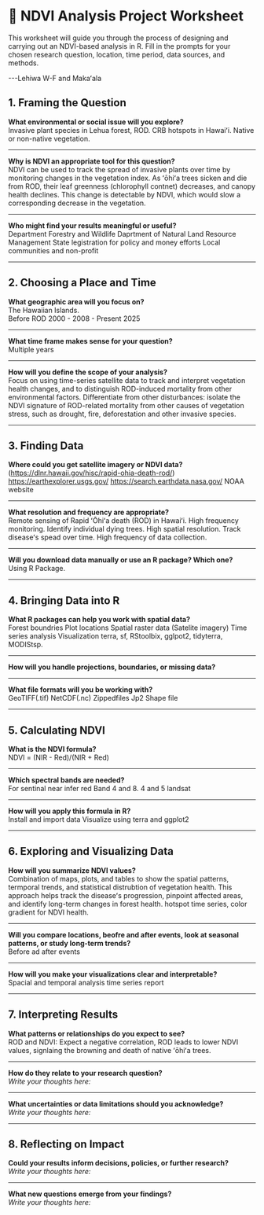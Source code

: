# 🌿 NDVI Analysis Project Worksheet  

This worksheet will guide you through the process of designing and carrying out an NDVI-based analysis in R. Fill in the prompts for your chosen research question, location, time period, data sources, and methods.  

---Lehiwa W-F and Makaʻala

## 1. Framing the Question  

**What environmental or social issue will you explore?**  
Invasive plant species in Lehua forest, ROD.
CRB hotspots in Hawaiʻi.
Native or non-native vegetation.

---

**Why is NDVI an appropriate tool for this question?**  
NDVI can be used to track the spread of invasive plants over time by monitoring changes in the vegetation index. As ʻōhiʻa trees sicken and die from ROD, their leaf greenness (chlorophyll contnet) decreases, and canopy health declines. This change is detectable by NDVI, which would slow a corresponding decrease in the vegetation. 

---

**Who might find your results meaningful or useful?**  
Department Forestry and Wildlife
Daprtment of Natural Land Resource Management 
State legistration for policy and money efforts
Local communities and non-profit

---

## 2. Choosing a Place and Time  

**What geographic area will you focus on?**  
The Hawaiian Islands.  
Before ROD 2000 - 2008 - Present 2025

---

**What time frame makes sense for your question?**  
Multiple years 

---

**How will you define the scope of your analysis?**  
Focus on using time-series satellite data to track and interpret vegetation health changes, and to distinguish ROD-induced mortality from other environmental factors. Differentiate from other disturbances: isolate the NDVI signature of ROD-related mortality from other causes of vegetation stress, such as drought, fire, deforestation and other invasive species.  

---

## 3. Finding Data  

**Where could you get satellite imagery or NDVI data?**  
(https://dlnr.hawaii.gov/hisc/rapid-ohia-death-rod/)
https://earthexplorer.usgs.gov/
https://search.earthdata.nasa.gov/
NOAA website

---

**What resolution and frequency are appropriate?**  
Remote sensing of Rapid ʻŌhiʻa death (ROD) in Hawaiʻi.
High frequency monitoring.
Identify individual dying trees.
High spatial resolution.
Track diseaseʻs spead over time.
High frequency of data collection.

---

**Will you download data manually or use an R package? Which one?**  
Using R Package. 

---

## 4. Bringing Data into R  

**What R packages can help you work with spatial data?**  
Forest boundries
Plot locations
Spatial raster data (Satelite imagery)
Time series analysis
Visualization
terra, sf, RStoolbix, gglpot2, tidyterra, MODIStsp.

---

**How will you handle projections, boundaries, or missing data?**  
  

---

**What file formats will you be working with?**  
GeoTIFF(.tif)
NetCDF(.nc)
Zippedfiles
Jp2
Shape file

---

## 5. Calculating NDVI  

**What is the NDVI formula?**  
NDVI = (NIR - Red)/(NIR + Red)

---

**Which spectral bands are needed?**  
For sentinal near infer red Band 4 and 8.
4 and 5 landsat

---

**How will you apply this formula in R?**  
Install and import data
Visualize using terra and ggplot2

---

## 6. Exploring and Visualizing Data  

**How will you summarize NDVI values?**  
Combination of maps, plots, and tables to show the spatial patterns, termporal trends, and statistical distrubtion of vegetation health. This approach helps track the diseaseʻs progression, pinpoint affected areas, and identify long-term changes in forest health. 
hotspot time series, color gradient for NDVI health. 

---

**Will you compare locations, beofre and after events, look at seasonal patterns, or study long-term trends?**  
Before ad after events

---

**How will you make your visualizations clear and interpretable?**  
Spacial and temporal analysis
time series report

---

## 7. Interpreting Results  

**What patterns or relationships do you expect to see?**  
ROD and NDVI: Expect a negative correlation, ROD leads to lower NDVI values, signlaing the browning and death of native ʻōhiʻa trees.

---

**How do they relate to your research question?**  
*Write your thoughts here:*  

---

**What uncertainties or data limitations should you acknowledge?**  
*Write your thoughts here:*  

---

## 8. Reflecting on Impact  


**Could your results inform decisions, policies, or further research?**  
*Write your thoughts here:*  

---

**What new questions emerge from your findings?**  
*Write your thoughts here:*  
